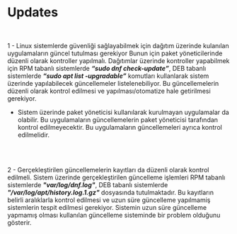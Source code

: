 <h1> Updates </h1>
</br>

1 - Linux sistemlerde güvenliği sağlayabilmek için dağıtım üzerinde kulanılan uygulamaların güncel tutulması gerekiyor Bunun için paket yöneticilerinde düzenli olarak kontroller yapılmalı. 
Dağıtımlar üzerinde kontroller yapabilmek için RPM tabanlı sistemlerde ***“sudo dnf check-update”***, DEB tabanlı sistemlerde ***“sudo apt list -upgradable”*** komutları kullanlarak sistem üzerinde yapılabilecek güncellemeler listelenebiliyor. Bu güncellemelerin düzenli olarak kontrol edilmesi ve yapılması/otomatize hale getirilmesi gerekiyor. 
*	Sistem üzerinde paket yöneticisi kullanılarak kurulmayan uygulamalar da olabilir. Bu uygulamaların güncellemelerin paket yöneticisi tarafından kontrol edilmeyecektir. Bu uygulamaların güncellemeleri ayrıca kontrol edilmelidir.


</br></br>


2 - Gerçekleştirilen güncellemelerin kayıtları da düzenli olarak kontrol edilmeli. Sistem üzerinde gerçekleştirilen güncelleme işlemleri RPM tabanlı sistemlerde ***"var/log/dnf.log"***, DEB tabanlı sistemlerde ***"/var/log/apt/history.log.1.gz"*** dosyasında tutulmaktadır. Bu kayıtların belirli aralıklarla kontrol edilmesi ve uzun süre güncelleme yapılmamiş sistemlerin tespit edilmesi gerekiyor. Sistemin uzun süre güncelleme yapmamış olması kullanılan  güncelleme sisteminde bir problem olduğunu gösterir.


 </br></br>
 
 
